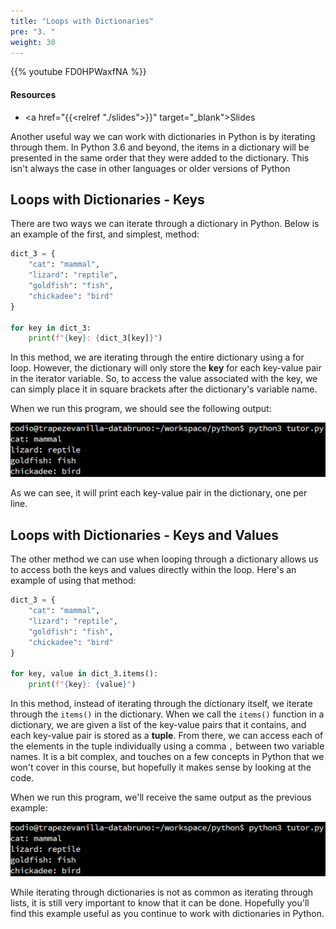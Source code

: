 ```yaml
---
title: "Loops with Dictionaries"
pre: "3. "
weight: 30
---
```


{{% youtube FD0HPWaxfNA %}}

<!-- Old: SgqDwc--C-Q -->

#### Resources

* <a href="{{<relref "./slides">}}" target="_blank">Slides</a>

Another useful way we can work with dictionaries in Python is by iterating through them. In Python 3.6 and beyond, the items in a dictionary will be presented in the same order that they were added to the dictionary. This isn't always the case in other languages or older versions of Python

## Loops with Dictionaries - Keys

There are two ways we can iterate through a dictionary in Python. Below is an example of the first, and simplest, method:

```python
dict_3 = {
    "cat": "mammal",
    "lizard": "reptile",
    "goldfish": "fish",
    "chickadee": "bird"
}

for key in dict_3:
    print(f"{key}: {dict_3[key]}")
```

In this method, we are iterating through the entire dictionary using a for loop. However, the dictionary will only store the **key** for each key-value pair in the iterator variable. So, to access the value associated with the key, we can simply place it in square brackets after the dictionary's variable name. 

When we run this program, we should see the following output:

![Output 1](/images/08/output1.png?classes=border,shadow)

As we can see, it will print each key-value pair in the dictionary, one per line.

## Loops with Dictionaries - Keys and Values

The other method we can use when looping through a dictionary allows us to access both the keys and values directly within the loop. Here's an example of using that method:

```python
dict_3 = {
    "cat": "mammal",
    "lizard": "reptile",
    "goldfish": "fish",
    "chickadee": "bird"
}

for key, value in dict_3.items():
    print(f"{key}: {value}")
```

In this method, instead of iterating through the dictionary itself, we iterate through the `items()` in the dictionary. When we call the `items()` function in a dictionary, we are given a list of the key-value pairs that it contains, and each key-value pair is stored as a **tuple**. From there, we can access each of the elements in the tuple individually using a comma `,` between two variable names. It is a bit complex, and touches on a few concepts in Python that we won't cover in this course, but hopefully it makes sense by looking at the code.

When we run this program, we'll receive the same output as the previous example:

![Output 1](/images/08/output1.png?classes=border,shadow)

While iterating through dictionaries is not as common as iterating through lists, it is still very important to know that it can be done. Hopefully you'll find this example useful as you continue to work with dictionaries in Python.